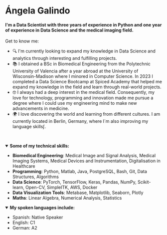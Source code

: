 # Ángela Galindo

#### I'm a Data Scientist with three years of experience in Python and one year of experience in Data Science and the medical imaging field.

Get to know me:

- 🔍 I'm currently looking to expand my knowledge in Data Science and analytics through interesting and fulfilling projects.
- 📚 I obtained a BSc in Biomedical Engineering from the Polytechnic University of Valencia after a year abroad at the University of Wisconsin-Madison where I minored in Computer Science. In 2023 I completed a Data Science Bootcamp at Spiced Academy that helped me expand my knowledge in the field and learn through real-world projects.
- 🤓 I always had a deep interest in the medical field. Consequently, my love for technology, programming and innovation made me pursue a degree where I could use my engineering mind to make new advancements in medicine.
- 🌍 I love discovering the world and learning from different cultures. I am currently located in Berlin, Germany, where I´m also improving my language skills∫. 

<p>&nbsp;</p>
<details open>
  <summary><b>Some of my technical skills:</b></summary>
<ul>
  <li><b>Biomedical Engineering</b>: Medical Image and Signal Analysis, Medical Imaging Systems, Medical Devices and Instrumentation, Digitalisation in Healthcare</li>
   <li><b>Programming</b>: Python, Matlab, Java, PostgreSQL, Bash, Git, Data Structures, Algorithms</li>
  <li><b>Data Science</b>: PyTorch, TensorFlow, Keras, Pandas, NumPy, Scikit-learn, Open-CV, SimpleITK, AWS, Docker</li>
  <li><b>Data Visualization Tools</b>: Metabase, Matplotlib, Seaborn, Plotly</li>
  <li><b>Maths</b>: Linear Algebra, Numerical Analysis, Statistics</li>
</ul>
</details>

<details open>
  <summary><b>My spoken languages include:</b></summary>
<ul>
  <li>Spanish: Native Speaker</li>
  <li>English: C1</li>
  <li>German: A2</li>
</ul>
</details>

<!--
**angasan/angasan** is a ✨ _special_ ✨ repository because its `README.md` (this file) appears on your GitHub profile.

Here are some ideas to get you started:

- 🔭 I’m currently working on ...
- 🌱 I’m currently learning ...
- 👯 I’m looking to collaborate on ...
- 🤔 I’m looking for help with ...
- 💬 Ask me about ...
- 📫 How to reach me: ...
- 😄 Pronouns: ...
- ⚡ Fun fact: ...
-->
